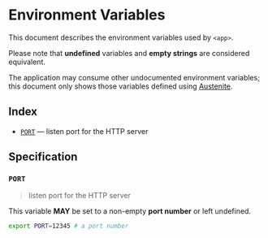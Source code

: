 # Environment Variables

This document describes the environment variables used by `<app>`.

Please note that **undefined** variables and **empty strings** are considered
equivalent.

The application may consume other undocumented environment variables; this
document only shows those variables defined using [Austenite].

[austenite]: https://github.com/eloquent/austenite

## Index

- [`PORT`](#PORT) — listen port for the HTTP server

## Specification

### `PORT`

> listen port for the HTTP server

This variable **MAY** be set to a non-empty **port number** or left undefined.

```sh
export PORT=12345 # a port number
```
